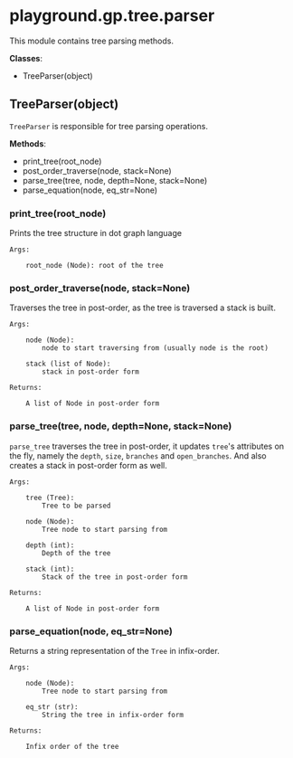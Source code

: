 # playground.gp.tree.parser
This module contains tree parsing methods.

**Classes**:
- TreeParser(object)


## TreeParser(object)
`TreeParser` is responsible for tree parsing operations.

**Methods**:
- print_tree(root_node)
- post_order_traverse(node, stack=None)
- parse_tree(tree, node, depth=None, stack=None)
- parse_equation(node, eq_str=None)


### print_tree(root_node)
Prints the tree structure in dot graph language

    Args:

        root_node (Node): root of the tree


### post_order_traverse(node, stack=None)
Traverses the tree in post-order, as the tree is traversed a stack is built.

    Args:

        node (Node):
            node to start traversing from (usually node is the root)

        stack (list of Node):
            stack in post-order form

    Returns:

        A list of Node in post-order form


### parse_tree(tree, node, depth=None, stack=None)
`parse_tree` traverses the tree in post-order, it updates `tree`'s attributes
on the fly, namely the `depth`, `size`, `branches` and `open_branches`. And
also creates a stack in post-order form as well.

    Args:

        tree (Tree):
            Tree to be parsed

        node (Node):
            Tree node to start parsing from

        depth (int):
            Depth of the tree

        stack (int):
            Stack of the tree in post-order form

    Returns:

        A list of Node in post-order form


### parse_equation(node, eq_str=None)
Returns a string representation of the `Tree` in infix-order.


    Args:

        node (Node):
            Tree node to start parsing from

        eq_str (str):
            String the tree in infix-order form

    Returns:

        Infix order of the tree


